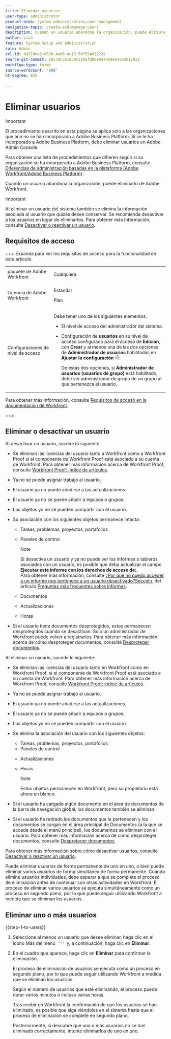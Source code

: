 ```yaml
---
title: Eliminar usuarios
user-type: administrator
product-area: system-administration;user-management
navigation-topic: create-and-manage-users
description: Cuando un usuario abandona la organización, puede eliminarlo de Workfront, aunque se recomienda desactivar a los usuarios en lugar de eliminarlos.
author: Lisa
feature: System Setup and Administration
role: Admin
exl-id: da57dea3-082b-4a86-ae13-5bf55401122e
source-git-commit: 18c39c5b1959c31b6fd0018476b48643b4b15021
workflow-type: tm+mt
source-wordcount: '808'
ht-degree: 93%

---
```


# Eliminar usuarios

>[!IMPORTANT]
>
>El procedimiento descrito en esta página se aplica solo a las organizaciones que aún no se han incorporado a Adobe Business Platform. Si se le ha incorporado a Adobe Business Platform, debe eliminar usuarios en Adobe Admin Console.
>
>Para obtener una lista de procedimientos que difieren según si su organización se ha incorporado a Adobe Business Platform, consulte [Diferencias de administración basadas en la plataforma (Adobe Workfront/Adobe Business Platform)](../../../administration-and-setup/get-started-wf-administration/actions-in-admin-console.md).

Cuando un usuario abandona la organización, puede eliminarlo de Adobe Workfront.

>[!IMPORTANT]
>
>Al eliminar un usuario del sistema también se elimina la información asociada al usuario que quizás desee conservar. Se recomienda desactivar a los usuarios en lugar de eliminarlos. Para obtener más información, consulte [Desactivar o reactivar un usuario](../../../administration-and-setup/add-users/create-and-manage-users/deactivate-a-user.md).
<!--
>* The procedure described on this page applies only to organizations that have not yet been onboarded to the Admin Console. If your organization has been onboarded to the Adobe Admin Console, you must perform this action through the Adobe Admin Console.
>
>Deleting a user from the [!DNL Adobe Admin Console] deactivates the user in [!DNL Workfront], but does not delete them from [!DNL Workfront].
>
>  For instructions on deleting a user in the Adobe Admin Console, see the section "Permanently delete users" in the article [Manage users individually](https://helpx.adobe.com/es/enterprise/using/manage-users-individually.html) or contact your Adobe Admin Console Administrator.
>
>  For a list of procedures that differ based on whether your organization has been onboarded to the Adobe Admin Console, see [Platform-based administration differences (Adobe Workfront/Adobe Business Platform)](../../../administration-and-setup/get-started-wf-administration/actions-in-admin-console.md).
>
-->

## Requisitos de acceso

+++ Expanda para ver los requisitos de acceso para la funcionalidad en este artículo.

<table style="table-layout:auto"> 
 <col> 
 <col> 
 <tbody> 
  <tr> 
   <td>paquete de Adobe Workfront</td> 
   <td><p>Cualquiera</p></td> 
  </tr> 
  <tr> 
   <td>Licencia de Adobe Workfront</td> 
   <td><p>Estándar</p><p>Plan</p></td> 
  </tr> 
  <tr> 
   <td>Configuraciones de nivel de acceso</td> 
   <td> <p>Debe tener uno de los siguientes elementos:</p> 
    <ul> 
     <li> <p>El nivel de acceso del administrador del sistema. </li> 
     <li> <p>Configuración de <b>usuarios</b> en su nivel de acceso configurado para el acceso de <b>Edición</b>, con <b>Crear</b> y al menos una de las dos opciones de <b>Administrador de usuarios</b> habilitadas en <b>Ajustar la configuración</b> <img src="assets/gear-icon-in-access-levels.png">. </p> <p>De estas dos opciones, si <b>Administrador de usuarios (usuarios de grupo)</b> está habilitado, debe ser administrador de grupo de un grupo al que pertenezca el usuario.</p> </li> 
    </ul> </td> 
  </tr> 
 </tbody> 
</table>

Para obtener más información, consulte [Requisitos de acceso en la documentación de Workfront](/help/quicksilver/administration-and-setup/add-users/access-levels-and-object-permissions/access-level-requirements-in-documentation.md).

+++

## Eliminar o desactivar un usuario

Al desactivar un usuario, sucede lo siguiente:

* Se eliminan las licencias del usuario tanto a Workfront como a Workfront Proof si el componente de Workfront Proof está asociado a su cuenta de Workfront. Para obtener más información acerca de Workfront Proof, consulte [Workfront Proof: índice de artículos](../../../workfront-proof/workfront-proof.md).
* Ya no se puede asignar trabajo al usuario.
* El usuario ya no puede añadirse a las actualizaciones.
* El usuario ya no se puede añadir a equipos o grupos.
* Los objetos ya no se pueden compartir con el usuario.
* Su asociación con los siguientes objetos permanece intacta:

   * Tareas, problemas, proyectos, portafolios
   * Paneles de control

     >[!NOTE]
     >
     >Si desactiva un usuario y ya no puede ver los informes o tableros asociados con un usuario, es posible que deba actualizar el campo **Ejecutar este informe con los derechos de acceso de:**.\
     >Para obtener más información, consulte [¿Por qué no puedo acceder a un informe que pertenece a un usuario desactivado?Sección &#x200B;](../../../reports-and-dashboards/reports/tips-tricks-and-troubleshooting/reports-faq.md#why) del artículo [Preguntas más frecuentes sobre informes](../../../reports-and-dashboards/reports/tips-tricks-and-troubleshooting/reports-faq.md).

   * Documentos
   * Actualizaciones
   * Horas

* Si el usuario tiene documentos desprotegidos, estos permanecen desprotegidos cuando se desactivan. Solo un administrador de Workfront puede volver a registrarlos. Para obtener más información acerca de cómo desproteger documentos, consulte [Desproteger documentos](../../../documents/managing-documents/check-out-documents.md).

Al eliminar un usuario, sucede lo siguiente:

* Se eliminan las licencias del usuario tanto en Workfront como en Workfront Proof, si el componente de Workfront Proof está asociado a su cuenta de Workfront. Para obtener más información acerca de Workfront Proof, consulte [Workfront Proof: índice de artículos](../../../workfront-proof/workfront-proof.md).
* Ya no se puede asignar trabajo al usuario.
* El usuario ya no puede añadirse a las actualizaciones.
* El usuario ya no se puede añadir a equipos o grupos.
* Los objetos ya no se pueden compartir con el usuario.
* Se elimina la asociación del usuario con los siguientes objetos:

   * Tareas, problemas, proyectos, portafolios
   * Paneles de control

  <!--
     >[!NOTE]
     >
     >You also lose access to custom sections that contained dashboards associated to the deleted user.  
     >To learn more, see the [How do I access a dashboard that contains a report owned by a deleted user?](../../../reports-and-dashboards/reports/tips-tricks-and-troubleshooting/reports-faq.md#how) section of the [Reports FAQs](../../../reports-and-dashboards/reports/tips-tricks-and-troubleshooting/reports-faq.md) article.
     -->

   * Actualizaciones
   * Horas

     >[!NOTE]
     >
     >Estos objetos permanecen en Workfront, pero su propietario está ahora en blanco.

* Si el usuario ha cargado algún documento en el área de documentos de la barra de navegación global, los documentos también se eliminan.
* Si el usuario ha retirado los documentos que le pertenecen y los documentos se cargan en el área principal de Documentos (a la que se accede desde el menú principal), los documentos se eliminan con el usuario. Para obtener más información acerca de cómo desproteger documentos, consulte [Desproteger documentos](../../../documents/managing-documents/check-out-documents.md).

Para obtener más información sobre cómo desactivar usuarios, consulte [Desactivar o reactivar un usuario](../../../administration-and-setup/add-users/create-and-manage-users/deactivate-a-user.md).

Puede eliminar usuarios de forma permanente de uno en uno, o bien puede eliminar varios usuarios de forma simultánea de forma permanente. Cuando elimine usuarios individuales, debe esperar a que se complete el proceso de eliminación antes de continuar con otras actividades en Workfront. El proceso de eliminar varios usuarios se ejecuta simultáneamente como un proceso en segundo plano, por lo que puede seguir utilizando Workfront a medida que se eliminan los usuarios.

## Eliminar uno o más usuarios

{{step-1-to-users}}

1. Seleccione al menos un usuario que desee eliminar, haga clic en el icono Más del menú ![Más](assets/more-icon.png) y, a continuación, haga clic en **Eliminar**.
1. En el cuadro que aparece, haga clic en **Eliminar** para confirmar la eliminación.

   El proceso de eliminación de usuarios se ejecuta como un proceso en segundo plano, por lo que puede seguir utilizando Workfront a medida que se eliminan los usuarios.

   Según el número de usuarios que esté eliminando, el proceso puede durar varios minutos o incluso varias horas.

   Tras recibir en Workfront la confirmación de que los usuarios se han eliminado, es posible que siga viéndolos en el sistema hasta que el proceso de eliminación se complete en segundo plano.

   Posteriormente, si descubre que uno o más usuarios no se han eliminado correctamente, intente eliminarlos de uno en uno.
